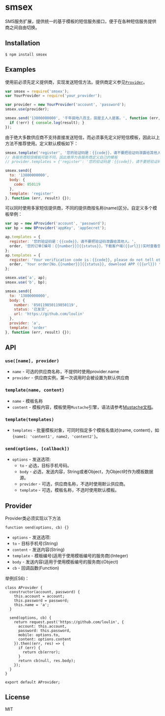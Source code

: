 # smsex
SMS服务扩展，提供统一的基于模板的短信服务接口，便于在各种短信服务提供商之间自由切换。

## Installation

```
$ npm install smsex
```

## Examples

  使用前必须先定义提供商，实现发送短信方法。提供商定义参见[`Provider`](#provider)。
```js
var smsex = require('smsex');
var YourProvider = require('your_provider');

var provider = new YourProvider('account', 'password');
smsex.use(provider);

smsex.send('13800000000', '千年田地八百主，田是主人人是客。', function (err, result) {
  if (!err) { console.log(result); }
});
```

  由于绝大多数供应商不支持直接发送短信，而必须事先定义好短信模板，因此以上方法不推荐使用。定义默认模板如下：
```js
smsex.template('register', '您的验证码是：{{code}}，请不要把验证码泄露给其他人。');
// 各服务商短信模板可能不同，因此推荐为各服务商定义自己的模板
// provider.templates = {'register': '您的验证码是：{{code}}，请不要把验证码泄露给其他人。'};

smsex.send({
  to: '13800000000',
  body: {
    code: 850119
  },
  template: 'register'
}, function (err, result) {});
```

  可以同时使用多家短信提供商，不同的提供商按名称(name)区分。自定义多个模板举例：
```js
var ap = new AProvider('account', 'password');
var bp = new BProvider('appKey', 'appSecret');

ap.templates = {
  register: '您的验证码是：{{code}}，请不要把验证码泄露给其他人。',
  order, '您的订单[编号：{{number}}]{{status}}，下载客户端({{url}})实时查看您的订单状态。'
};
ap.templates = {
  register: 'Your verification code is：{{code}}, please do not tell others.',
  order, 'Your order[No.{{number}}]{{status}}, download APP ({{url}}) to check the status anywhere anytime.'
};

smsex.use('a', ap);
smsex.use('b', bp);

smsex.send({
  to: '13800000000',
  body: {
    number: '850119850119850119',
    status: '已发货',
    url: 'https://github.com/loulin'
  },
  provider: 'a',
  template: 'order'
}, function (err, result) {});
```

## API

### `use([name], provider)`
- `name` - 可选的供应商名称，不提供时使用provider.name
- `provider` - 供应商实例，第一次调用时会被设置为默认供应商

### `template(name, content)`
- `name` - 模板名称
- `content` - 模板内容，模板使用`Mustache`引擎，语法请参考[Mustache文档](https://github.com/janl/mustache.js#templates)。

### `template(templates)`
- `templates` - 批量模板对象，可同时指定多个模板名值对(name, content)，如`{name1: 'content1', name2, 'content2'}`。

### `send(options, [callback])`
- `options` - 发送选项:
  - `to` - 必选，目标手机号码。
  - `body` - 必选，发送内容，String或者Object，为Object时作为模板数据源。
  - `provider` - 可选，供应商名称，不选时使用默认供应商。
  - `template` - 可选，模板名称，不选时使用默认模板。

## Provider

  Provider类必须实现以下方法
```
function send(options, cb) {}
```
- `options` - 发送选项:
 - `to` - 目标手机号(String)
 - `content` - 发送内容(String)
 - `template` - 模板编号(适用于使用模板编号的服务商)(Integer)
 - `body` - 发送内容(适用于使用模板编号的服务商)(Object)
- `cb` - 回调函数(Function)

举例(ES6)：
```
class AProvider {
  constructor(account, password) {
    this.account = account;
    this.password = password;
    this.name = 'a';
  }

  send(options, cb) {
    return request.post('https://github.com/loulin', {
      account: this.account,
      password: this.password,
      mobile: options.to,
      content: options.content
    }).then((err, res) => {
      if (err) {
        return cb(error);
      }
      return cb(null, res.body);
    });
  }
}

export default AProvider;
```

## License

  MIT
